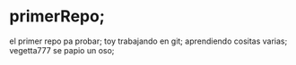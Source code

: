 # primerRepo;
el primer repo pa probar;
toy trabajando en git;
aprendiendo cositas varias;
vegetta777 se papio un oso;